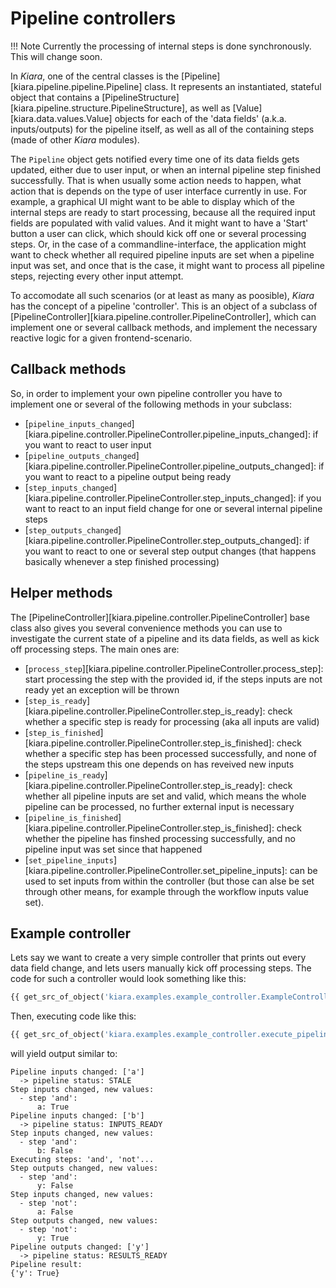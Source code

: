 # Pipeline controllers

!!! Note
    Currently the processing of internal steps is done synchronously. This will change soon.

In *Kiara*, one of the central classes is the [Pipeline][kiara.pipeline.pipeline.Pipeline] class. It represents
an instantiated, stateful object that contains a [PipelineStructure][kiara.pipeline.structure.PipelineStructure],
as well as [Value][kiara.data.values.Value] objects for each of the 'data fields' (a.k.a. inputs/outputs) for the pipeline
itself, as well as all of the containing steps (made of other *Kiara* modules).

The ``Pipeline`` object gets notified every time one of its data fields gets updated, either due to user input, or when
an internal pipeline step finished successfully. That is when usually some action needs to happen, what action that is
depends on the type of user interface currently in use. For example, a graphical UI might want to be able to display which of the
internal steps are ready to start processing, because all the required input fields are populated with valid values. And it
might want to have a 'Start' button a user can click, which should kick off one or several processing steps.
Or, in the case of a commandline-interface, the application might want to check whether all required pipeline inputs are
set when a pipeline input was set, and once that is the case, it might want to process all pipeline steps, rejecting
every other input attempt.

To accomodate all such scenarios (or at least as many as poosible), *Kiara* has the concept of a pipeline 'controller'.
This is an object of a subclass of [PipelineController][kiara.pipeline.controller.PipelineController],
which can implement one or several callback methods, and implement the necessary reactive logic for a given frontend-scenario.

## Callback methods

So, in order to implement your own pipeline controller you have to implement one or several of the following methods in your subclass:

- [``pipeline_inputs_changed``][kiara.pipeline.controller.PipelineController.pipeline_inputs_changed]: if you want to react to user input
- [``pipeline_outputs_changed``][kiara.pipeline.controller.PipelineController.pipeline_outputs_changed]: if you want to react to a pipeline output being ready
- [``step_inputs_changed``][kiara.pipeline.controller.PipelineController.step_inputs_changed]: if you want to react to an input field change for one or several internal pipeline steps
- [``step_outputs_changed``][kiara.pipeline.controller.PipelineController.step_outputs_changed]: if you want to react to one or several step output changes (that happens basically whenever a step finished processing)

## Helper methods

The [PipelineController][kiara.pipeline.controller.PipelineController] base class also gives you several convenience methods
you can use to investigate the current state of a pipeline and its data fields, as well as kick off processing steps. The main ones are:

- [``process_step``][kiara.pipeline.controller.PipelineController.process_step]: start processing the step with the provided id, if the steps inputs are not ready yet an exception will be thrown
- [``step_is_ready``][kiara.pipeline.controller.PipelineController.step_is_ready]: check whether a specific step is ready for processing (aka all inputs are valid)
- [``step_is_finished``][kiara.pipeline.controller.PipelineController.step_is_finished]: check whether a specific step has been processed successfully, and none of the steps upstream this one depends on has reveived new inputs
- [``pipeline_is_ready``][kiara.pipeline.controller.PipelineController.step_is_ready]: check whether all pipeline inputs are set and valid, which means the whole pipeline can be processed, no further external input is necessary
- [``pipeline_is_finished``][kiara.pipeline.controller.PipelineController.step_is_finished]: check whether the pipeline has finshed processing successfully, and no pipeline input was set since that happened
- [``set_pipeline_inputs``][kiara.pipeline.controller.PipelineController.set_pipeline_inputs]: can be used to set inputs from within the controller (but those can alse be set through other means, for example through the workflow inputs value set).

## Example controller

Lets say we want to create a very simple controller that prints out every data field change, and lets users manually kick off
processing steps. The code for such a controller would look something like this:

``` python
{{ get_src_of_object('kiara.examples.example_controller.ExampleController') }}
```

Then, executing code like this:

``` python
{{ get_src_of_object('kiara.examples.example_controller.execute_pipeline_with_example_controller') }}
```

will yield output similar to:

```
Pipeline inputs changed: ['a']
  -> pipeline status: STALE
Step inputs changed, new values:
  - step 'and':
      a: True
Pipeline inputs changed: ['b']
  -> pipeline status: INPUTS_READY
Step inputs changed, new values:
  - step 'and':
      b: False
Executing steps: 'and', 'not'...
Step outputs changed, new values:
  - step 'and':
      y: False
Step inputs changed, new values:
  - step 'not':
      a: False
Step outputs changed, new values:
  - step 'not':
      y: True
Pipeline outputs changed: ['y']
  -> pipeline status: RESULTS_READY
Pipeline result:
{'y': True}
```
